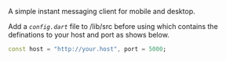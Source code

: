 A simple instant messaging client for mobile and desktop.

Add a *`config.dart`* file to /lib/src before using which contains the definations to your host and port as shows below.

```dart
const host = "http://your.host", port = 5000;
```
